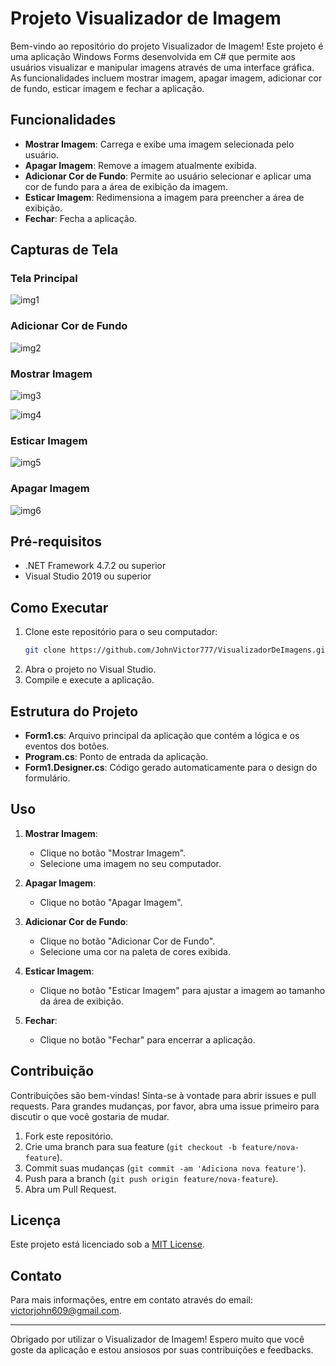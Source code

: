 # Projeto Visualizador de Imagem

Bem-vindo ao repositório do projeto Visualizador de Imagem! Este projeto é uma aplicação Windows Forms desenvolvida em C# que permite aos usuários visualizar e manipular imagens através de uma interface gráfica. As funcionalidades incluem mostrar imagem, apagar imagem, adicionar cor de fundo, esticar imagem e fechar a aplicação.

## Funcionalidades

- **Mostrar Imagem**: Carrega e exibe uma imagem selecionada pelo usuário.
- **Apagar Imagem**: Remove a imagem atualmente exibida.
- **Adicionar Cor de Fundo**: Permite ao usuário selecionar e aplicar uma cor de fundo para a área de exibição da imagem.
- **Esticar Imagem**: Redimensiona a imagem para preencher a área de exibição.
- **Fechar**: Fecha a aplicação.

## Capturas de Tela

### Tela Principal
![img1](https://github.com/JohnVictor777/VisualizadorDeImagens/assets/126363638/12a931c6-7781-41c5-80b6-393d3ab403ff)

### Adicionar Cor de Fundo
![img2](https://github.com/JohnVictor777/VisualizadorDeImagens/assets/126363638/6f4e2385-16b6-4cb4-8717-f460d1278ee1)

### Mostrar Imagem
![img3](https://github.com/JohnVictor777/VisualizadorDeImagens/assets/126363638/72218229-dbcf-41db-81a5-4990294b30d5)

![img4](https://github.com/JohnVictor777/VisualizadorDeImagens/assets/126363638/528abe04-9eb6-4e9e-b3bc-eb4bb33ac862)

### Esticar Imagem
![img5](https://github.com/JohnVictor777/VisualizadorDeImagens/assets/126363638/2566a118-3316-4437-b205-68a87783ade5)

### Apagar Imagem
![img6](https://github.com/JohnVictor777/VisualizadorDeImagens/assets/126363638/863ee734-141c-42b5-8f17-e648671b50bb)

## Pré-requisitos

- .NET Framework 4.7.2 ou superior
- Visual Studio 2019 ou superior

## Como Executar

1. Clone este repositório para o seu computador:
    ```sh
    git clone https://github.com/JohnVictor777/VisualizadorDeImagens.git
    ```
2. Abra o projeto no Visual Studio.
3. Compile e execute a aplicação.

## Estrutura do Projeto

- **Form1.cs**: Arquivo principal da aplicação que contém a lógica e os eventos dos botões.
- **Program.cs**: Ponto de entrada da aplicação.
- **Form1.Designer.cs**: Código gerado automaticamente para o design do formulário.

## Uso

1. **Mostrar Imagem**:
   - Clique no botão "Mostrar Imagem".
   - Selecione uma imagem no seu computador.

2. **Apagar Imagem**:
   - Clique no botão "Apagar Imagem".

3. **Adicionar Cor de Fundo**:
   - Clique no botão "Adicionar Cor de Fundo".
   - Selecione uma cor na paleta de cores exibida.

4. **Esticar Imagem**:
   - Clique no botão "Esticar Imagem" para ajustar a imagem ao tamanho da área de exibição.

5. **Fechar**:
   - Clique no botão "Fechar" para encerrar a aplicação.

## Contribuição

Contribuições são bem-vindas! Sinta-se à vontade para abrir issues e pull requests. Para grandes mudanças, por favor, abra uma issue primeiro para discutir o que você gostaria de mudar.

1. Fork este repositório.
2. Crie uma branch para sua feature (`git checkout -b feature/nova-feature`).
3. Commit suas mudanças (`git commit -am 'Adiciona nova feature'`).
4. Push para a branch (`git push origin feature/nova-feature`).
5. Abra um Pull Request.

## Licença

Este projeto está licenciado sob a [MIT License](LICENSE).

## Contato

Para mais informações, entre em contato através do email: [victorjohn609@gmail.com](victorjohn609@gmail.com).

---

Obrigado por utilizar o Visualizador de Imagem! Espero muito que você goste da aplicação e estou ansiosos por suas contribuições e feedbacks.
